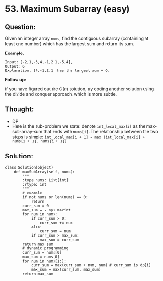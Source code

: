 # 53. Maximum Subarray \(easy\)

## Question:

Given an integer array `nums`, find the contiguous subarray \(containing at least one number\) which has the largest sum and return its sum.

**Example:**

```text
Input: [-2,1,-3,4,-1,2,1,-5,4],
Output: 6
Explanation: [4,-1,2,1] has the largest sum = 6.
```

**Follow up:**

If you have figured out the O\(_n_\) solution, try coding another solution using the divide and conquer approach, which is more subtle.

## Thought:

* DP
* Here is the sub-problem we state: denote `int_local_max[i]` as the max-sub-array-sum that ends with `nums[i]`. The relationship between the two steps is simple: `int_local_max[i + 1] = max (int_local_max[i] + nums[i + 1], nums[i + 1])`

## Solution:

```text
class Solution(object):
    def maxSubArray(self, nums):
        """
        :type nums: List[int]
        :rtype: int
        """
        # example
        if not nums or len(nums) == 0:
            return 
        curr_sum = 0
        max_sum = - sys.maxint
        for num in nums:
            if curr_sum > 0:
                curr_sum += num
            else:
                curr_sum = num
            if curr_sum > max_sum:
                max_sum = curr_sum
        return max_sum
        # dynamic programming
        curr_sum = nums[0]
        max_sum = nums[0]
        for num in nums[1:]:
            curr_sum = max(curr_sum + num, num) # curr_sum is dp[i]
            max_sum = max(curr_sum, max_sum)
        return max_sum
```

